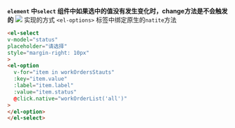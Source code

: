 **`element` 中`select` 组件中如果选中的值没有发生变化时，change方法是不会触发的**
![](https://zhaosi-1253759587.cos.ap-nanjing.myqcloud.com/files/obsidian/picture/20230512164843.png)
实现的方式 `<el-options>`   标签中绑定原生的`natite`方法
```html
<el-select
v-model="status"
placeholder="请选择"
style="margin-right: 10px"
>
<el-option
  v-for="item in workOrdersStauts"
  :key="item.value"
  :label="item.label"
  :value="item.status"
  @click.native="workOrderList('all')"
>
</el-option>
</el-select>
```